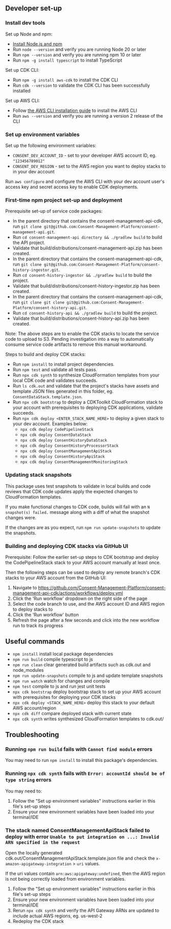 ## Developer set-up

### Install dev tools

Set up Node and npm:
* [Install Node.js and npm](https://docs.npmjs.com/downloading-and-installing-node-js-and-npm/)
* Run `node --version` and verify you are running Node 20 or later
* Run `npm --version` and verify you are running npm 10 or later
* Run `npm -g install typescript` to install TypeScript

Set up CDK CLI:
* Run `npm -g install aws-cdk` to install the CDK CLI
* Run `cdk --version` to validate the CDK CLI has been successfully installed

Set up AWS CLI:
* Follow [the AWS CLI installation guide](https://docs.aws.amazon.com/cli/latest/userguide/getting-started-install.html) to install the AWS CLI
* Run `aws --version` and verify you are running a version 2 release of the CLI

### Set up environment variables

Set up the following environment variables:
* `CONSENT_DEV_ACCOUNT_ID` - set to your developer AWS account ID, eg. `"123456789012"`
* `CONSENT_DEV_REGION` - set to the AWS region you want to deploy stacks to in your dev account

Run `aws configure` and configure the AWS CLI with your dev account user's access key and secret access key to enable CDK deployments.

### First-time npm project set-up and deployment

Prerequisite set-up of service code packages:
* In the parent directory that contains the consent-management-api-cdk, run `git clone git@github.com:Consent-Management-Platform/consent-management-api.git`.
* Run `cd consent-management-api directory && ./gradlew build` to build the API project.
* Validate that build/distributions/consent-management-api.zip has been created.
* In the parent directory that contains the consent-management-api-cdk, run `git clone git@github.com:Consent-Management-Platform/consent-history-ingestor.git`.
* Run `cd consent-history-ingestor && ./gradlew build` to build the project.
* Validate that build/distributions/consent-history-ingestor.zip has been created.
* In the parent directory that contains the consent-management-api-cdk, run `git clone git clone git@github.com:Consent-Management-Platform/consent-history-api.git`.
* Run `cd consent-history-api && ./gradlew build` to build the project.
* Validate that build/distributions/consent-history-api.zip has been created.

Note: The above steps are to enable the CDK stacks to locate the service code to upload to S3.  Pending investigation into a way to automatically consume service code artifacts to remove this manual workaround.

Steps to build and deploy CDK stacks:

* Run `npm install` to install project dependencies.
* Run `npm test` and validate all tests pass.
* Run `npx cdk synth` to synthesize CloudFormation templates from your local CDK code and validates succeeds.
* Run `ls cdk.out` and validate that the project's stacks have assets and template JSON files generated in this folder, eg. `ConsentDataStack.template.json`.
* Run `npx cdk bootstrap` to deploy a CDKToolkit CloudFormation stack to your account with prerequisites to deploying CDK applications, validate succeeds.
* Run `npx cdk deploy <ENTER_STACK_NAME_HERE>` to deploy a given stack to your dev account.  Examples below:
  * `npx cdk deploy CodePipelineStack`
  * `npx cdk deploy ConsentDataStack`
  * `npx cdk deploy ConsentHistoryDataStack`
  * `npx cdk deploy ConsentHistoryProcessorStack`
  * `npx cdk deploy ConsentManagementApiStack`
  * `npx cdk deploy ConsentHistoryApiStack`
  * `npx cdk deploy ConsentManagementMonitoringStack`

### Updating stack snapshots

This package uses test snapshots to validate in local builds and code reviews that CDK code updates apply the expected changes to CloudFormation templates.

If you make functional changes to CDK code, builds will fail with an `N snapshot(s) failed.` message along with a diff of what the snapshot changes were.

If the changes are as you expect, run `npm run update-snapshots` to update the snapshots.

### Building and deploying CDK stacks via GitHub UI

Prerequisite: Follow the earlier set-up steps to CDK bootstrap and deploy the CodePipelineStack stack to your AWS account manually at least once.

Then the following steps can be used to deploy any remote branch's CDK stacks to your AWS account from the GitHub UI:

1. Navigate to https://github.com/Consent-Management-Platform/consent-management-api-cdk/actions/workflows/deploy.yml
2. Click the 'Run workflow' dropdown on the right side of the page
3. Select the code branch to use, and the AWS account ID and AWS region to deploy stacks to
4. Click the 'Run workflow' button
5. Refresh the page after a few seconds and click into the new workflow run to track its progress

## Useful commands

* `npm install`     install local package dependencies
* `npm run build`   compile typescript to js
* `npm run clean`   clear generated build artifacts such as cdk.out and node_modules
* `npm run update-snapshots` compile to js and update template snapshots
* `npm run watch`   watch for changes and compile
* `npm test`        compile to js and run jest unit tests
* `npx cdk bootstrap` deploy bootstrap stack to set up your AWS account with prerequisites for deploying your CDK stacks
* `npx cdk deploy <STACK_NAME_HERE>` deploy this stack to your default AWS account/region
* `npx cdk diff`    compare deployed stack with current state
* `npx cdk synth`   writes synthesized CloudFormation templates to cdk.out/

## Troubleshooting

### Running `npm run build` fails with `Cannot find module` errors

You may need to run `npm install` to install this package's dependencies.

### Running `npx cdk synth` fails with `Error: accountId should be of type string` errors

You may need to:
1. Follow the "Set up environment variables" instructions earlier in this file's set-up steps
2. Ensure your new environment variables have been loaded into your terminal/IDE

### The stack named ConsentManagementApiStack failed to deploy with error `Unable to put integration on ...: Invalid ARN specified in the request`

Open the locally generated cdk.out/ConsentManagementApiStack.template.json file and check the `x-amazon-apigateway-integration` > `uri` values.

If the uri values contain `arn:aws:apigateway:undefined`, then the AWS region is not being correctly loaded from environment variables.

1. Follow the "Set up environment variables" instructions earlier in this file's set-up steps
2. Ensure your new environment variables have been loaded into your terminal/IDE
3. Rerun `npx cdk synth` and verify the API Gateway ARNs are updated to include actual AWS regions, eg. us-west-2
4. Redeploy the CDK stack

